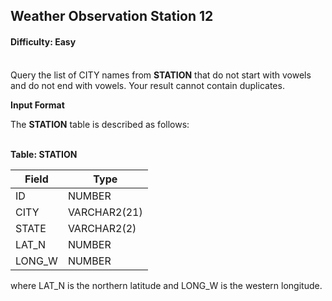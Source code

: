 ## Weather Observation Station 12

#### Difficulty: Easy

</br>Query the list of CITY names from **STATION** that do not start with vowels and do not end with vowels. Your result cannot contain duplicates.

**Input Format**

The **STATION** table is described as follows:
<br><br>

**Table: STATION**

| Field  | Type         |
| ------ | ------------ |
| ID     | NUMBER       |
| CITY   | VARCHAR2(21) |
| STATE  | VARCHAR2(2)  |
| LAT_N  | NUMBER       |
| LONG_W | NUMBER       |

where LAT_N is the northern latitude and LONG_W is the western longitude.
